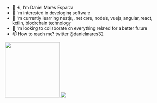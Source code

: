 - 👋 Hi, I’m Daniel Mares Esparza
- 👀 I’m interested in develoging software
- 🌱 I’m currently learning nestjs, .net core, nodejs, vuejs, angular, react, kotlin, blockchain technology
- 💞️ I’m looking to collaborate on everything related for a better future
- 📫 How to reach me? twitter @danielmares32

<a href="https://github.com/danielmares32">
  <img height="180em" src="https://github-readme-stats.vercel.app/api?username=danielmares32&theme=buefy&show_icons=true" />
  <img heigth="180em" src="https://github-readme-streak-stats.herokuapp.com/?user=danielmares32&theme=dark" />
</a>

<!---
danielmares32/danielmares32 is a ✨ special ✨ repository because its `README.md` (this file) appears on your GitHub profile.
You can click the Preview link to take a look at your changes.
--->
